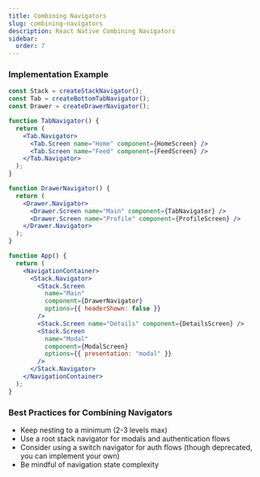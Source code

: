 ```yaml
---
title: Combining Navigators
slug: combining-navigators
description: React Native Combining Navigators
sidebar:
  order: 7
---
```


### Implementation Example

```jsx
const Stack = createStackNavigator();
const Tab = createBottomTabNavigator();
const Drawer = createDrawerNavigator();

function TabNavigator() {
  return (
    <Tab.Navigator>
      <Tab.Screen name="Home" component={HomeScreen} />
      <Tab.Screen name="Feed" component={FeedScreen} />
    </Tab.Navigator>
  );
}

function DrawerNavigator() {
  return (
    <Drawer.Navigator>
      <Drawer.Screen name="Main" component={TabNavigator} />
      <Drawer.Screen name="Profile" component={ProfileScreen} />
    </Drawer.Navigator>
  );
}

function App() {
  return (
    <NavigationContainer>
      <Stack.Navigator>
        <Stack.Screen
          name="Main"
          component={DrawerNavigator}
          options={{ headerShown: false }}
        />
        <Stack.Screen name="Details" component={DetailsScreen} />
        <Stack.Screen
          name="Modal"
          component={ModalScreen}
          options={{ presentation: "modal" }}
        />
      </Stack.Navigator>
    </NavigationContainer>
  );
}
```

### Best Practices for Combining Navigators

- Keep nesting to a minimum (2-3 levels max)
- Use a root stack navigator for modals and authentication flows
- Consider using a switch navigator for auth flows (though deprecated, you can implement your own)
- Be mindful of navigation state complexity
